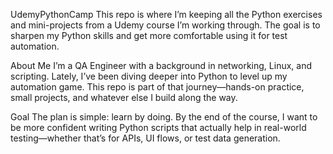 UdemyPythonCamp
This repo is where I’m keeping all the Python exercises and mini-projects from a Udemy course I’m working through. The goal is to sharpen my Python skills and get more comfortable using it for test automation.

About Me
I’m a QA Engineer with a background in networking, Linux, and scripting. Lately, I’ve been diving deeper into Python to level up my automation game. This repo is part of that journey—hands-on practice, small projects, and whatever else I build along the way.

Goal
The plan is simple: learn by doing. By the end of the course, I want to be more confident writing Python scripts that actually help in real-world testing—whether that’s for APIs, UI flows, or test data generation.
